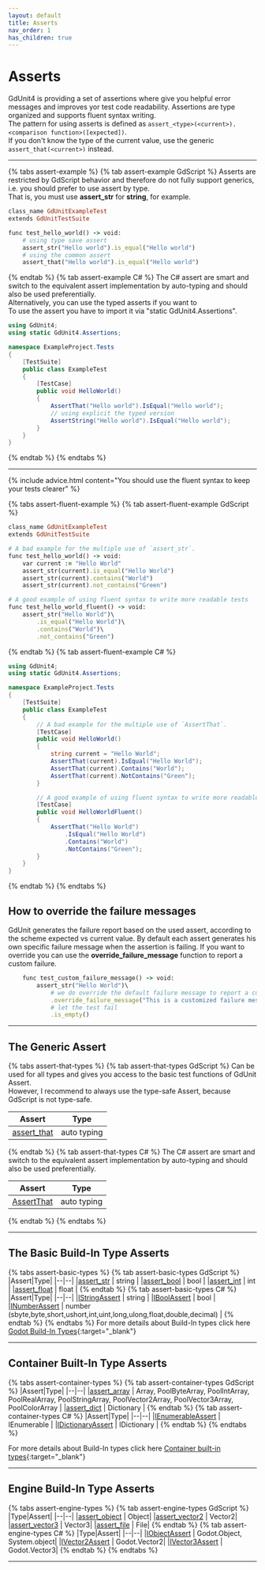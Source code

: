 ```yaml
---
layout: default
title: Asserts
nav_order: 1
has_children: true
---
```


# Asserts

GdUnit4 is providing a set of assertions where give you helpful error messages and improves yor test code readability. Assertions are type organized and supports fluent syntax writing.<br>
The pattern for using asserts is defined as `assert_<type>(<current>).<comparison function>([expected])`.<br>
If you don't know the type of the current value, use the generic `assert_that(<current>)` instead.<br>

---

{% tabs assert-example %}
{% tab assert-example GdScript %}
Asserts are restricted by GdScript behavior and therefore do not fully support generics, i.e. you should prefer to use assert by type.<br>
That is, you must use **assert_str** for **string**, for example.
```ruby
class_name GdUnitExampleTest
extends GdUnitTestSuite

func test_hello_world() -> void:
    # using type save assert
    assert_str("Hello world").is_equal("Hello world")
    # using the common assert
    assert_that("Hello world").is_equal("Hello world")
```
{% endtab %}
{% tab assert-example C# %}
The C# assert are smart and switch to the equivalent assert implementation by auto-typing and should also be used preferentially.<br>
Alternatively, you can use the typed asserts if you want to<br>
To use the assert you have to import it via "static GdUnit4.Assertions".
```cs
using GdUnit4;
using static GdUnit4.Assertions;

namespace ExampleProject.Tests
{
    [TestSuite]
    public class ExampleTest
    {
        [TestCase]
        public void HelloWorld()
        {
            AssertThat("Hello world").IsEqual("Hello world");
            // using explicit the typed version
            AssertString("Hello world").IsEqual("Hello world");
        }
    }
}
```
{% endtab %}
{% endtabs %}

---

{% include advice.html 
content="You should use the fluent syntax to keep your tests clearer"
%}

{% tabs assert-fluent-example %}
{% tab assert-fluent-example GdScript %}
```ruby
class_name GdUnitExampleTest
extends GdUnitTestSuite

# A bad example for the multiple use of `assert_str`.
func test_hello_world() -> void:
    var current := "Hello World"
    assert_str(current).is_equal("Hello World")
    assert_str(current).contains("World")
    assert_str(current).not_contains("Green")

# A good example of using fluent syntax to write more readable tests
func test_hello_world_fluent() -> void:
    assert_str("Hello World")\
    	.is_equal("Hello World")\
    	.contains("World")\
    	.not_contains("Green")
```
{% endtab %}
{% tab assert-fluent-example C# %}
```cs
using GdUnit4;
using static GdUnit4.Assertions;

namespace ExampleProject.Tests
{
    [TestSuite]
    public class ExampleTest
    {
        // A bad example for the multiple use of `AssertThat`.
        [TestCase]
        public void HelloWorld()
        {
            string current = "Hello World";
            AssertThat(current).IsEqual("Hello World");
            AssertThat(current).Contains("World");
            AssertThat(current).NotContains("Green");
        }

        // A good example of using fluent syntax to write more readable tests
        [TestCase]
        public void HelloWorldFluent()
        {
            AssertThat("Hello World")
                .IsEqual("Hello World")
                .Contains("World")
                .NotContains("Green");
        }
    }
}    
```
{% endtab %}
{% endtabs %}


## How to override the failure messages
GdUnit generates the failure report based on the used assert, according to the scheme expected vs current value.
By default each assert generates his own specific failure message when the assertion is failing.
If you want to override you can use the **override_failure_message** function to report a custom failure.


```ruby
    func test_custom_failure_message() -> void:
        assert_str("Hello World")\
            # we do override the default failure message to report a custom failure here
            .override_failure_message("This is a customized failure message!")\
            # let the test fail
            .is_empty()
```

---

## The Generic Assert

{% tabs assert-that-types %}
{% tab assert-that-types GdScript %}
Can be used for all types and gives you access to the basic test functions of GdUnit Assert.<br>
However, I recommend to always use the type-safe Assert, because GdScript is not type-safe.

|Assert|Type|
|--|--|
|[assert_that](/gdUnit4/asserts/assert-that/)| auto typing|
{% endtab %}
{% tab assert-that-types C# %}
The C# assert are smart and switch to the equivalent assert implementation by auto-typing and should also be used preferentially.<br>

|Assert|Type|
|--|--|
|[AssertThat](/gdUnit4/asserts/assert-that/)| auto typing|
{% endtab %}
{% endtabs %}

---

## The Basic Build-In Type Asserts

{% tabs assert-basic-types %}
{% tab assert-basic-types GdScript %}
|Assert|Type|
|--|--|
|[assert_str](/gdUnit4/asserts/assert-string/) | string |
|[assert_bool](/gdUnit4/asserts/assert-bool/) | bool |
|[assert_int](/gdUnit4/asserts/assert-integer/) | int |
|[assert_float](/gdUnit4/asserts/assert-float/) | float |
{% endtab %}
{% tab assert-basic-types C# %}
|Assert|Type|
|--|--|
|[IStringAssert](/gdUnit4/asserts/assert-string/) | string |
|[IBoolAssert](/gdUnit4/asserts/assert-bool/) | bool |
|[INumberAssert](/gdUnit4/asserts/assert-number/) | number (sbyte,byte,short,ushort,int,uint,long,ulong,float,double,decimal) |
{% endtab %}
{% endtabs %}
For more details about Build-In types click here 
[Godot Build-In Types](https://docs.godotengine.org/en/stable/getting_started/scripting/gdscript/gdscript_basics.html#basic-built-in-types){:target="_blank"}

---

## Container Built-In Type Asserts 

{% tabs assert-container-types %}
{% tab assert-container-types GdScript %}
|Assert|Type|
|--|--|
|[assert_array](/gdUnit4/asserts/assert-array/) | Array, PoolByteArray, PoolIntArray, PoolRealArray, PoolStringArray, PoolVector2Array, PoolVector3Array, PoolColorArray |
|[assert_dict](/gdUnit4/asserts/assert-dictionary/) | Dictionary |
{% endtab %}
{% tab assert-container-types C# %}
|Assert|Type|
|--|--|
|[IEnumerableAssert](/gdUnit4/asserts/assert-array/) | IEnumerable |
|[IDictionaryAssert](/gdUnit4/asserts/assert-dictionary/) | IDictionary |
{% endtab %}
{% endtabs %}

For more details about Build-In types click here
[Container built-in types](https://docs.godotengine.org/en/stable/getting_started/scripting/gdscript/gdscript_basics.html#container-built-in-types){:target="_blank"}

---

## Engine Build-In Type Asserts

{% tabs assert-engine-types %}
{% tab assert-engine-types GdScript %}
|Type|Assert|
|--|--|
|[assert_object](/gdUnit4/asserts/assert-object/) | Object|
|[assert_vector2](/gdUnit4/asserts/assert-vector2/) | Vector2|
|[assert_vector3](/gdUnit4/asserts/assert-vector3/) | Vector3|
|[assert_file](/gdUnit4/asserts/assert-file/) | File|
{% endtab %}
{% tab assert-engine-types C# %}
|Type|Assert|
|--|--|
|[IObjectAssert](/gdUnit4/asserts/assert-object/) | Godot.Object, System.object|
|[IVector2Assert](/gdUnit4/asserts/assert-vector2/) | Godot.Vector2|
|[IVector3Assert](/gdUnit4/asserts/assert-vector3/) | Godot.Vector3|
{% endtab %}
{% endtabs %}

---